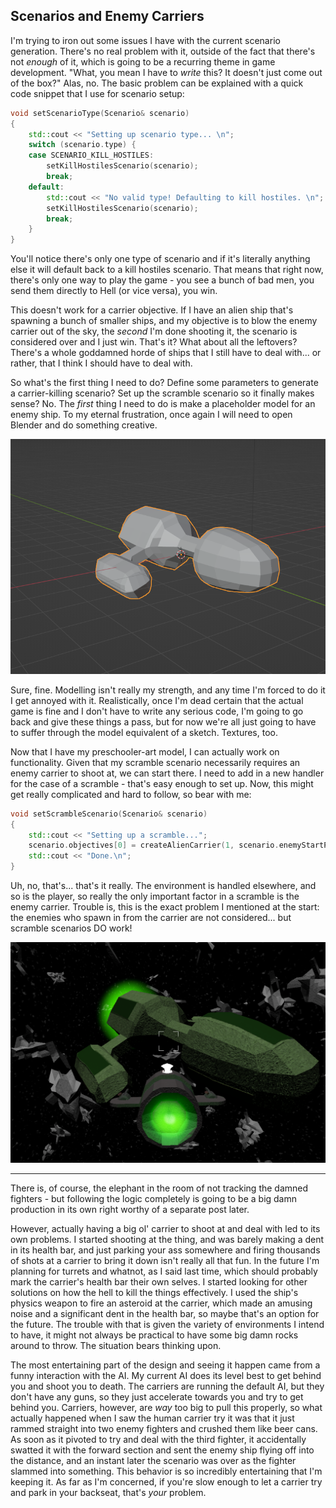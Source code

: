 ## Scenarios and Enemy Carriers

I'm trying to iron out some issues I have with the current scenario generation. There's no real problem with it, outside of the fact that there's not _enough_ of it, which is going to be a recurring theme in game development. "What, you mean I have to _write_ this? It doesn't just come out of the box?" Alas, no. The basic problem can be explained with a quick code snippet that I use for scenario setup:

```cpp
void setScenarioType(Scenario& scenario)
{
	std::cout << "Setting up scenario type... \n";
	switch (scenario.type) {
	case SCENARIO_KILL_HOSTILES:
		setKillHostilesScenario(scenario);
		break;
	default:
		std::cout << "No valid type! Defaulting to kill hostiles. \n";
		setKillHostilesScenario(scenario);
		break;
	}
}
```

You'll notice there's only one type of scenario and if it's literally anything else it will default back to a kill hostiles scenario. That means that right now, there's only one way to play the game - you see a bunch of bad men, you send them directly to Hell (or vice versa), you win.

This doesn't work for a carrier objective. If I have an alien ship that's spawning a bunch of smaller ships, and my objective is to blow the enemy carrier out of the sky, the _second_ I'm done shooting it, the scenario is considered over and I just win. That's it? What about all the leftovers? There's a whole goddamned horde of ships that I still have to deal with... or rather, that I think I should have to deal with.

So what's the first thing I need to do? Define some parameters to generate a carrier-killing scenario? Set up the scramble scenario so it finally makes sense? No. The _first_ thing I need to do is make a placeholder model for an enemy ship. To my eternal frustration, once again I will need to open Blender and do something creative.

![alt text](https://raw.githubusercontent.com/Wizard-Of-Chaos/Wizard-of-Chaos.github.io/main/imgs/ayycarriercap.png "I swear I'm a better programmer than modeller.")

Sure, fine. Modelling isn't really my strength, and any time I'm forced to do it I get annoyed with it. Realistically, once I'm dead certain that the actual game is fine and I don't have to write any serious code, I'm going to go back and give these things a pass, but for now we're all just going to have to suffer through the model equivalent of a sketch. Textures, too.

Now that I have my preschooler-art model, I can actually work on functionality. Given that my scramble scenario necessarily requires an enemy carrier to shoot at, we can start there. I need to add in a new handler for the case of a scramble - that's easy enough to set up. Now, this might get really complicated and hard to follow, so bear with me:

```cpp
void setScrambleScenario(Scenario& scenario)
{
	std::cout << "Setting up a scramble...";
	scenario.objectives[0] = createAlienCarrier(1, scenario.enemyStartPos, vector3df(0, 90, 0));
	std::cout << "Done.\n";
}
```

Uh, no, that's... that's it really. The environment is handled elsewhere, and so is the player, so really the only important factor in a scramble is the enemy carrier. Trouble is, this is the exact problem I mentioned at the start: the enemies who spawn in from the carrier are not considered... but scramble scenarios DO work!

![alt text](https://raw.githubusercontent.com/Wizard-Of-Chaos/Wizard-of-Chaos.github.io/main/imgs/ingameayycarrier.png "'Is that a Romulan ship?' my friend asks me.")

---

There is, of course, the elephant in the room of not tracking the damned fighters - but following the logic completely is going to be a big damn production in its own right worthy of a separate post later.

However, actually having a big ol' carrier to shoot at and deal with led to its own problems. I started shooting at the thing, and was barely making a dent in its health bar, and just parking your ass somewhere and firing thousands of shots at a carrier to bring it down isn't really all that fun. In the future I'm planning for turrets and whatnot, as I said last time, which should probably mark the carrier's health bar their own selves. I started looking for other solutions on how the hell to kill the things effectively. I used the ship's physics weapon to fire an asteroid at the carrier, which made an amusing noise and a significant dent in the health bar, so maybe that's an option for the future. The trouble with that is given the variety of environments I intend to have, it might not always be practical to have some big damn rocks around to throw. The situation bears thinking upon.

The most entertaining part of the design and seeing it happen came from a funny interaction with the AI. My current AI does its level best to get behind you and shoot you to death. The carriers are running the default AI, but they don't have any guns, so they just accelerate towards you and try to get behind you. Carriers, however, are _way_ too big to pull this properly, so what actually happened when I saw the human carrier try it was that it just rammed straight into two enemy fighters and crushed them like beer cans. As soon as it pivoted to try and deal with the third fighter, it accidentally swatted it with the forward section and sent the enemy ship flying off into the distance, and an instant later the scenario was over as the fighter slammed into something. This behavior is so incredibly entertaining that I'm keeping it. As far as I'm concerned, if you're slow enough to let a carrier try and park in your backseat, that's _your_ problem.